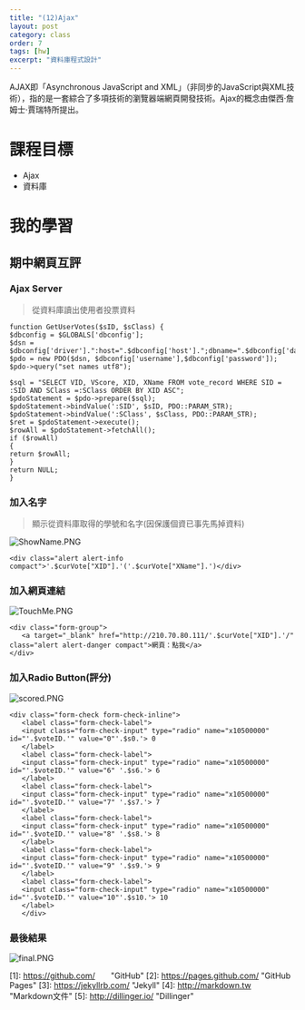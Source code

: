 ```yaml
---
title: "(12)Ajax"
layout: post
category: class
order: 7
tags: [hw]
excerpt: "資料庫程式設計"
---
```

AJAX即「Asynchronous JavaScript and XML」（非同步的JavaScript與XML技術），指的是一套綜合了多項技術的瀏覽器端網頁開發技術。Ajax的概念由傑西·詹姆士·賈瑞特所提出。

# 課程目標
- Ajax
- 資料庫

# 我的學習

## 期中網頁互評

### Ajax Server

> 從資料庫讀出使用者投票資料

```
function GetUserVotes($sID, $sClass) {
$dbconfig = $GLOBALS['dbconfig'];
$dsn = $dbconfig['driver'].":host=".$dbconfig['host'].";dbname=".$dbconfig['database'];
$pdo = new PDO($dsn, $dbconfig['username'],$dbconfig['password']);
$pdo->query("set names utf8");

$sql = "SELECT VID, VScore, XID, XName FROM vote_record WHERE SID = :SID AND SClass =:SClass ORDER BY XID ASC";
$pdoStatement = $pdo->prepare($sql);
$pdoStatement->bindValue(':SID', $sID, PDO::PARAM_STR);
$pdoStatement->bindValue(':SClass', $sClass, PDO::PARAM_STR);
$ret = $pdoStatement->execute();
$rowAll = $pdoStatement->fetchAll();
if ($rowAll)
{
return $rowAll;
}
return NULL;
}
```

### 加入名字

> 顯示從資料庫取得的學號和名字(因保護個資已事先馬掉資料)

![ShowName.PNG](https://i.loli.net/2017/12/18/5a37d0c86686c.png)

```
<div class="alert alert-info compact">'.$curVote["XID"].'('.$curVote["XName"].')</div>
```

### 加入網頁連結

![TouchMe.PNG](https://i.loli.net/2017/12/18/5a37d0c88dc4b.png)

```
<div class="form-group">
   <a target="_blank" href="http://210.70.80.111/'.$curVote["XID"].'/" class="alert alert-danger compact">網頁：點我</a>
</div>
```

### 加入Radio Button(評分)

![scored.PNG](https://i.loli.net/2017/12/18/5a37d0c86663f.png)

```
<div class="form-check form-check-inline">
   <label class="form-check-label">
   <input class="form-check-input" type="radio" name="x10500000" id="'.$voteID.'" value="0"'.$s0.'> 0
   </label>
   <label class="form-check-label">
   <input class="form-check-input" type="radio" name="x10500000" id="'.$voteID.'" value="6" '.$s6.'> 6
   </label>
   <label class="form-check-label">
   <input class="form-check-input" type="radio" name="x10500000" id="'.$voteID.'" value="7" '.$s7.'> 7
   </label>
   <label class="form-check-label">
   <input class="form-check-input" type="radio" name="x10500000" id="'.$voteID.'" value="8" '.$s8.'> 8
   </label>
   <label class="form-check-label">
   <input class="form-check-input" type="radio" name="x10500000" id="'.$voteID.'" value="9" '.$s9.'> 9
   </label>
   <label class="form-check-label">
   <input class="form-check-input" type="radio" name="x10500000" id="'.$voteID.'" value="10"'.$s10.'> 10
   </label>
   </div>
```

### 最後結果

![final.PNG](https://i.loli.net/2017/12/18/5a37d0c88eec4.png)







[1]: https://github.com/        "GitHub"
[2]: https://pages.github.com/  "GitHub Pages"
[3]: https://jekyllrb.com/      "Jekyll"
[4]: http://markdown.tw         "Markdown文件"
[5]: http://dillinger.io/       "Dillinger"









